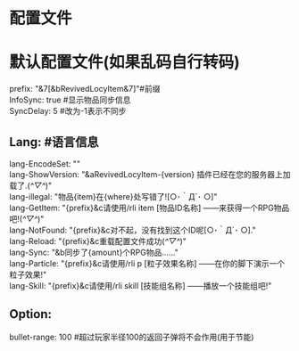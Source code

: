 # 配置文件
# 默认配置文件(如果乱码自行转码)
prefix: "&7[&bRevivedLocyItem&7]"#前缀  
InfoSync: true #显示物品同步信息  
SyncDelay: 5 #改为-1表示不同步  
## Lang: #语言信息  
  lang-EncodeSet: ""  
  lang-ShowVersion: "&aRevivedLocyItem-{version} 插件已经在您的服务器上加载了.(*^▽^*)"  
  lang-illegal: "物品{item}在{where}处写错了![○･｀Д´･ ○]"  
  lang-GetItem: "{prefix}&c请使用/rli item [物品ID名称] ——来获得一个RPG物品吧!(*^▽^*)"  
  lang-NotFound: "{prefix}&c对不起，没有找到这个ID呢[○･｀Д´･ ○]."  
  lang-Reload: "{prefix}&c重载配置文件成功(*^▽^*)"  
  lang-Sync: "&b同步了{amount}个RPG物品……"  
  lang-Particle: "{prefix}&c请使用/rli p [粒子效果名称] ——在你的脚下演示一个粒子效果!"  
  lang-Skill: "{prefix}&c请使用/rli skill [技能组名称] ——播放一个技能组吧!"
## Option:
  bullet-range: 100 #超过玩家半径100的返回子弹将不会作用(用于节能)
